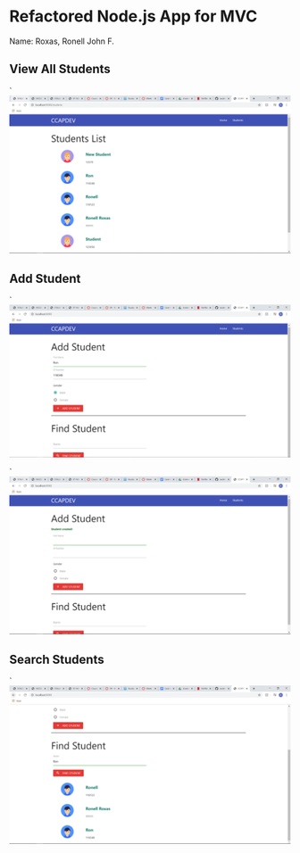 # Refactored Node.js App for MVC

Name: Roxas, Ronell John F.

## View All Students

`![View All Students](screens/viewall1.PNG)

## Add Student

`![Example new student](screens/addstudent1.PNG)

`![Add student success message](screens/addstudent2.PNG)

## Search Students

`![Find student](screens/findstudent.PNG)